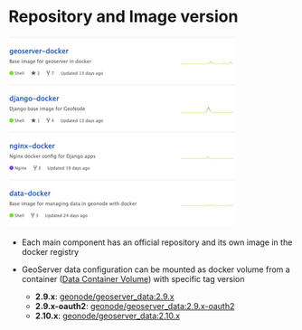 # Repository and Image version

![repo](css/img/repository.png)

* Each main component has an official repository and its own image in the docker registry

* GeoServer data configuration can be mounted as docker volume from a container ([Data Container Volume](http://docker.com)) with specific tag version
    - **2.9.x**: [geonode/geoserver_data:2.9.x](https://hub.docker.com/r/geonode/geoserver_data/builds/bsus6alnddg4bc7icwymevp/)
    - **2.9.x-oauth2**: [geonode/geoserver_data:2.9.x-oauth2](https://hub.docker.com/r/geonode/geoserver_data/builds/bwkxcupsunvuitzusi9gsnt/)
    - **2.10.x**: [geonode/geoserver_data:2.10.x](https://hub.docker.com/r/geonode/geoserver_data/builds/b9vbumhwfcrti8bxnmpbpwi/)
